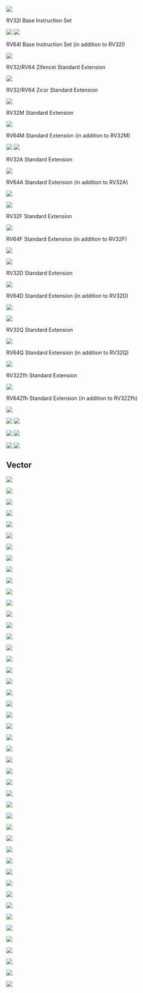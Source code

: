 ![](rvAll-fmt.svg)

RV32I Base Instruction Set

![](rv32i.svg)
![](rv32i-fmt.svg)

RV64I Base Instruction Set (in addition to RV32I)

![](rv64i.svg)

RV32/RV64 Zifencei Standard Extension

![](Zifencei.svg)

RV32/RV64 Zicsr Standard Extension

![](Zicsr.svg)

RV32M Standard Extension

![](rv32m.svg)

RV64M Standard Extension (in addition to RV32M)

![](rv64m.svg)
![](rv64m-fmt.svg)

RV32A Standard Extension

![](rv32a.svg)

RV64A Standard Extension (in addition to RV32A)

![](rv64a.svg)

![](rv32f-fmt.svg)

RV32F Standard Extension

![](rv32f.svg)

RV64F Standard Extension (in addition to RV32F)

![](rv64f.svg)

![](rv32d-fmt.svg)

RV32D Standard Extension

![](rv32d.svg)

RV64D Standard Extension (in addition to RV32D)

![](rv64d.svg)

![](rv32q-fmt.svg)

RV32Q Standard Extension

![](rv32q.svg)

RV64Q Standard Extension (in addition to RV32Q)

![](rv64q.svg)

RV32Zfh Standard Extension

![](rv32Zfh.svg)

RV64Zfh Standard Extension (in addition to RV32Zfh)

![](rv64Zfh.svg)



![](rv32c.svg)
![](rv64c.svg)

![](rv32fc.svg)
![](rv64fc.svg)

![](rv32dc.svg)
![](rv64dc.svg)

## Vector

![](rvv-6.svg)

![](rvv-7-4.svg)

![](rvv-7-5.svg)

![](rvv-7-6.svg)

![](rvv-7-7.svg)

![](rvv-7-8-1-1.svg)

![](rvv-7-8-1-2.svg)

![](rvv-7-8-2-1.svg)

![](rvv-7-8-2-2.svg)

![](rvv-7-8-3-1.svg)

![](rvv-7-8-3-2.svg)

![](rvv-7-8-3-3.svg)

![](rvv-7-8-3-4.svg)

![](rvv-7-8-3-5.svg)

![](rvv-11-10.svg)

![](rvv-11-11.svg)

![](rvv-11-12.svg)

![](rvv-11-13.svg)

![](rvv-11-14.svg)

![](rvv-11-15.svg)

![](rvv-11-16.svg)

![](rvv-11-1.svg)

![](rvv-11-2.svg)

![](rvv-11-3.svg)

![](rvv-11-4.svg)

![](rvv-11-5.svg)

![](rvv-11-6.svg)

![](rvv-11-7.svg)

![](rvv-11-8.svg)

![](rvv-11-9.svg)

![](rvv-12-1.svg)

![](rvv-12-2.svg)

![](rvv-12-3.svg)

![](rvv-12-4.svg)

![](rvv-12-5.svg)

![](rvv-13-11.svg)

![](rvv-13-12.svg)

![](rvv-13-13.svg)

![](rvv-13-16.svg)

![](rvv-13-2.svg)

![](rvv-13-3.svg)

![](rvv-13-4.svg)

![](rvv-13-5.svg)

![](rvv-13-6.svg)

![](rvv-13-7.svg)

![](rvv-13-8.svg)

